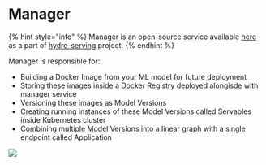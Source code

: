 # Manager

{% hint style="info" %} Manager is an open-source service available
[here](https://github.com/Hydrospheredata/hydro-serving-manager) as a
part of
[hydro-serving](https://github.com/Hydrospheredata/hydro-serving)
project. {% endhint %}

Manager is responsible for:

* Building a Docker Image from your ML model for future deployment
* Storing these images inside a Docker Registry deployed alongisde with
  manager service
* Versioning these images as Model Versions
* Creating running instances of these Model Versions called Servables
  inside Kubernetes cluster
* Combining multiple Model Versions into a linear graph with a single
  endpoint called Application


![](./images/serving_screenshot.png)
